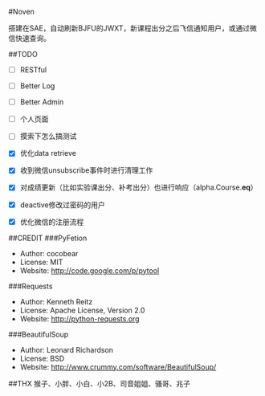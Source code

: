 #Noven

搭建在SAE，自动刷新BJFU的JWXT，新课程出分之后飞信通知用户，或通过微信快速查询。


##TODO
* [ ] RESTful
* [ ] Better Log
* [ ] Better Admin

* [ ] 个人页面
* [ ] 摸索下怎么搞测试

* [x] 优化data retrieve
* [x] 收到微信unsubscribe事件时进行清理工作
* [x] 对成绩更新（比如实验课出分、补考出分）也进行响应（alpha.Course.__eq__）
* [x] deactive修改过密码的用户
* [x] 优化微信的注册流程

##CREDIT
###PyFetion
*   Author: cocobear
*   License: MIT
*   Website: <http://code.google.com/p/pytool>

###Requests
*   Author: Kenneth Reitz
*   License: Apache License, Version 2.0
*   Website: <http://python-requests.org>

###BeautifulSoup
*   Author: Leonard Richardson
*   License: BSD
*   Website: <http://www.crummy.com/software/BeautifulSoup/>


##THX
猴子、小胖、小白、小2B、司音姐姐、骚哥、兆子

